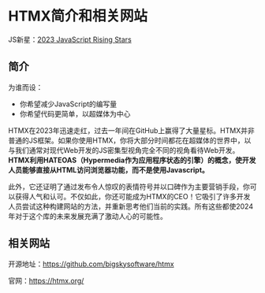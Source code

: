 # HTMX简介和相关网站

JS新星：[2023 JavaScript Rising Stars](https://risingstars.js.org/2023/zh)

## 简介

为谁而设：

- 你希望减少JavaScript的编写量
- 你希望代码更简单，以超媒体为中心

HTMX在2023年迅速走红，过去一年间在GitHub上赢得了大量星标。HTMX并非普通的JS框架。如果你使用HTMX，你将大部分时间都花在超媒体的世界中，以与我们通常对现代Web开发的JS密集型视角完全不同的视角看待Web开发。**HTMX利用HATEOAS（Hypermedia作为应用程序状态的引擎）的概念，使开发人员能够直接从HTML访问浏览器功能，而不是使用Javascript。**

此外，它还证明了通过发布令人惊叹的表情符号并以口碑作为主要营销手段，你可以获得人气和认可。不仅如此，你还可能成为HTMX的CEO！它吸引了许多开发人员尝试这种构建网站的方法，并重新思考他们当前的实践。所有这些都使2024年对于这个库的未来发展充满了激动人心的可能性。

## 相关网站

开源地址：https://github.com/bigskysoftware/htmx

官网：https://htmx.org/